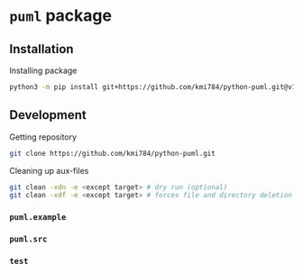# `puml` package

## Installation
Installing package
~~~sh
python3 -m pip install git+https://github.com/kmi784/python-puml.git@v1.2.0
~~~

## Development
Getting repository
~~~sh
git clone https://github.com/kmi784/python-puml.git
~~~

Cleaning up aux-files 
~~~sh
git clean -xdn -e <except target> # dry run (optional)
git clean -xdf -e <except target> # forces file and directory deletion  
~~~

### `puml.example`

### `puml.src` 

### `test` 
